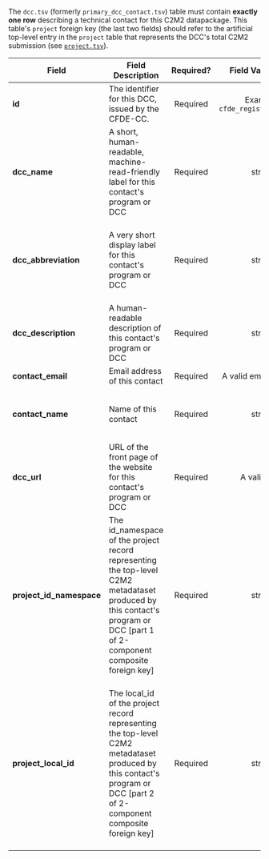 The `dcc.tsv` (formerly `primary_dcc_contact.tsv`) table must contain **exactly one row** describing a technical contact for this C2M2 datapackage. This table's `project` foreign key (the last two fields) should refer to the artificial top-level entry in the `project` table that represents the DCC's total C2M2 submission (see [`project.tsv`](./TableInfo:-project.tsv)).

Field | Field Description | Required? | Field&nbsp;Value&nbsp;Type | Extra Info 
------|-------------------|:-----------:|:-------------:|------------
**id** | The identifier for this DCC, issued by the CFDE-CC. | Required | Example: `cfde_registry_dcc:hmp`
**dcc_name** | A short, human-readable, machine-read-friendly label for this contact's program or DCC | Required | string | This is the display name for your program in the CFDE portal.
**dcc_abbreviation** | A very short display label for this contact's program or DCC | Required | string | Should not exceed 10 characters; can only contain 0-9, a-z, A-Z and underscore ("`_`"). This is the display abbreviation for your program in the CFDE portal.
**dcc_description** | A human-readable description of this contact's program or DCC | Required | string | This is the display description for your program in the CFDE portal.
**contact_email** | Email address of this contact | Required | A valid email address | 
**contact_name** | Name of this contact | Required | string | The name of a person who can answer any questions CFDE staff have during submission processing
**dcc_url** | URL of the front page of the website for this contact's program or DCC | Required | A valid URL | Example: `https://www.hmpdacc.org/`
**project_id_namespace** | The id_namespace of the project record representing the top-level C2M2 metadataset produced by this contact's program or DCC [part 1 of 2-component composite foreign key] | Required | string | This will be the value of 'id_namespace' in the [project.tsv](./TableInfo:-project.tsv) table for the overarching project record representing your entire program.
**project_local_id** | The local_id of the project record representing the top-level C2M2 metadataset produced by this contact's program or DCC [part 2 of 2-component composite foreign key] | Required | string | This will be the value of `local_id` in the [project.tsv](./TableInfo:-project.tsv) table for the overarching project record representing your entire program. If you have only a single project, this is that project. If you have more than one project, create a 'dummy project' to represent your entire program and contain all other projects (as subprojects: see the [project_in_project.tsv](./TableInfo:-project_in_project.tsv) table for how to express these relationships).

